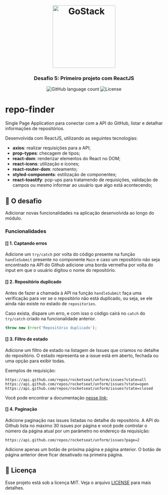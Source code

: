 <h1 align="center">
    <img alt="GoStack" src="https://rocketseat-cdn.s3-sa-east-1.amazonaws.com/bootcamp-header.png" width="200px" />
</h1>

<h3 align="center">
  Desafio 5: Primeiro projeto com ReactJS
</h3>

<p align="center">
  <img alt="GitHub language count" src="https://img.shields.io/github/languages/count/rocketseat/bootcamp-gostack-desafio-05?color=%2304D361">

  <img alt="License" src="https://img.shields.io/badge/license-MIT-%2304D361">
</p>

# repo-finder
Single Page Application para conectar com a API do GitHub, listar e detalhar informações de repositórios.

Desenvolvida com ReactJS, utilizando as seguintes tecnologias:

- **axios**: realizar requisições para a API;
- **prop-types**: checagem de tipos;
- **react-dom**: renderizar elementos do React no DOM;
- **react-icons**: utilização e ícones;
- **react-router-dom**: roteamento;
- **styled-components**: estilização de componentes;
- **react-toastify**: pop-ups para tratamendo de requisições, validação de campos ou mesmo informar ao usuário que algo está acontecendo;

## :rocket: O desafio

Adicionar novas funcionalidades na aplicação desenvolvida ao longo do módulo.

### Funcionalidades

#### [] 1. Captando erros

Adicione um `try/catch` por volta do código presente na função `handleSubmit` presente no componente `Main` e caso um repositório não seja encontrado na API do Github adicione uma borda vermelha por volta do input em que o usuário digitou o nome do repositório.

#### [] 2. Repositório duplicado

Antes de fazer a chamada à API na função `handleSubmit` faça uma verificação para ver se o repositório não está duplicado, ou seja, se ele ainda não existe no estado de `repositories`.

Caso exista, dispare um erro, e com isso o código cairá no `catch` do `try/catch` criado na funcionalidade anterior.

```js
throw new Error('Repositório duplicado');
```

#### [] 3. Filtro de estado

Adicione um filtro de estado na listagem de Issues que criamos no detalhe do repositório. O estado representa se a issue está em aberto, fechada ou uma opção para exibir todas.

Exemplos de requisição:

```
https://api.github.com/repos/rocketseat/unform/issues?state=all
https://api.github.com/repos/rocketseat/unform/issues?state=open
https://api.github.com/repos/rocketseat/unform/issues?state=closed
```

Você pode encontrar a documentação [nesse link](https://developer.github.com/v3/issues/#parameters-1);

#### [] 4. Paginação

Adicione paginação nas issues listadas no detalhe do repositório. A API do Github lista no máximo 30 issues por página e você pode controlar o número da página atual por um parâmetro no endereço da requisição:

```
https://api.github.com/repos/rocketseat/unform/issues?page=2
```

Adicione apenas um botão de próxima página e página anterior. O botão de página anterior deve ficar desativado na primeira página.


## :memo: Licença

Esse projeto está sob a licença MIT. Veja o arquivo [LICENSE](LICENSE.md) para mais detalhes.


